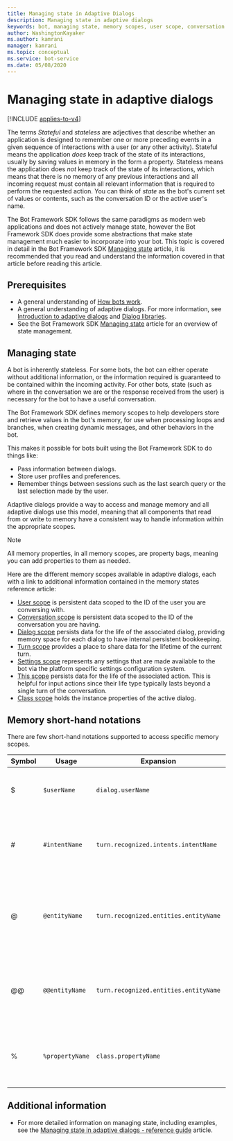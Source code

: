 ```yaml
---
title: Managing state in Adaptive Dialogs
description: Managing state in adaptive dialogs
keywords: bot, managing state, memory scopes, user scope, conversation scope, dialog scope, settings scope, adaptive dialogs
author: WashingtonKayaker
ms.author: kamrani
manager: kamrani
ms.topic: conceptual
ms.service: bot-service
ms.date: 05/08/2020
---
```

<!--
I'd keep prerequisites, managing state, and memory short-hand notation sections in the concept article, and move the rest to a ref topic. Then, possibly add a little more about how memory scopes and paths are used in the abstract to the concept article, common patterns, etc. I'd also convert the list of scopes into a table with short descriptions.
-->
# Managing state in adaptive dialogs

[!INCLUDE [applies-to-v4](../includes/applies-to-v4-current.md)]

The terms _Stateful_ and _stateless_ are adjectives that describe whether an application is designed to remember one or more preceding events in a given sequence of interactions with a user (or any other activity). Stateful means the application _does_ keep track of the state of its interactions, usually by saving values in memory in the form a property. Stateless means the application does _not_ keep track of the state of its interactions, which means that there is no memory of any previous interactions and all incoming request must contain all relevant information that is required to perform the requested action. You can think of _state_ as the bot's current set of values or contents, such as the conversation ID or the active user's name.

The Bot Framework SDK follows the same paradigms as modern web applications and does not actively manage state, however the Bot Framework SDK does provide some abstractions that make state management much easier to incorporate into your bot. This topic is covered in detail in the Bot Framework SDK [Managing state][managing-state] article, it is recommended that you read and understand the information covered in that article before reading this article.

## Prerequisites

* A general understanding of [How bots work][bot-builder-basics].
* A general understanding of adaptive dialogs. For more information, see [Introduction to adaptive dialogs][introduction] and [Dialog libraries][concept-dialog].
* See the Bot Framework SDK [Managing state][managing-state] article for an overview of state management.

## Managing state

A bot is inherently stateless. For some bots, the bot can either operate without additional information, or the information required is guaranteed to be contained within the incoming activity. For other bots, state (such as where in the conversation we are or the response received from the user) is necessary for the bot to have a useful conversation.

The Bot Framework SDK defines memory scopes to help developers store and retrieve values in the bot's memory, for use when processing loops and branches, when creating dynamic messages, and other behaviors in the bot.

This makes it possible for bots built using the Bot Framework SDK to do things like:

* Pass information between dialogs.
* Store user profiles and preferences.
* Remember things between sessions such as the last search query or the last selection made by the user.

Adaptive dialogs provide a way to access and manage memory and all adaptive dialogs use this model, meaning that all components that read from or write to memory have a consistent way to handle information within the appropriate scopes.

> [!NOTE]
> All memory properties, in all memory scopes, are property bags, meaning you can add properties to them as needed.

Here are the different memory scopes available in adaptive dialogs, each with a link to additional information contained in the memory states reference article:

* [User scope][user-scope] is persistent data scoped to the ID of the user you are conversing with.
* [Conversation scope][conversation-scope] is persistent data scoped to the ID of the conversation you are having.
* [Dialog scope][dialog-scope] persists data for the life of the associated dialog, providing memory space for each dialog to have internal persistent bookkeeping.
* [Turn scope][turn-scope] provides a place to share data for the lifetime of the current turn.
* [Settings scope][settings-scope] represents any settings that are made available to the bot via the platform specific settings configuration system.
* [This scope][this-scope] persists data for the life of the associated action. This is helpful for input actions since their life type typically lasts beyond a single turn of the conversation.
* [Class scope][class-scope] holds the instance properties of the active dialog.

## Memory short-hand notations

There are few short-hand notations supported to access specific memory scopes.

| Symbol | Usage           | Expansion                             | Notes                                                                                                                   |
|--------|-----------------|---------------------------------------|------------------------------------------------------------------------------------------------------------------------ |
| $      | `$userName`     | `dialog.userName`                     | Short hand notation that represents the dialog scope.                                                                   |
| #      | `#intentName`   | `turn.recognized.intents.intentName`  | Short hand used to denote a named intent returned by the recognizer.                                                    |
| @      | `@entityName`   | `turn.recognized.entities.entityName` | `@entityName` returns the first and _only_ the first value found for the entity, immaterial of the value's cardinality. |
| @@     | `@@entityName`  | `turn.recognized.entities.entityName` | `@@entityName` will return the actual value of the entity, preserving the value's cardinality.                          |
| %      | `%propertyName` | `class.propertyName`                  | Used to refer to instance properties (e.g. `MaxTurnCount`, `DefaultValue` etc).                                         |

## Additional information

* For more detailed information on managing state, including examples, see the [Managing state in adaptive dialogs - reference guide][managing-state-ref] article.

<!-- Links to other articles-->
[managing-state-ref]:../adaptive-dialog/adaptive-dialog-prebuilt-memory-states.md
[bot-builder-basics]:bot-builder-basics.md
[introduction]:bot-builder-adaptive-dialog-introduction.md
[managing-state]:bot-builder-concept-state.md
[recognizers]:bot-builder-concept-adaptive-dialog-recognizers.md
[botframework-activity]:https://github.com/microsoft/botbuilder/blob/master/specs/botframework-activity/botframework-activity.md
[foreach-action]:../adaptive-dialog/adaptive-dialog-prebuilt-actions.md#foreach
[setproperties-action]:../adaptive-dialog/adaptive-dialog-prebuilt-actions.md#setproperties
[concept-dialog]:bot-builder-concept-dialog.md

<!-- Links to the Adaptive dialogs managing state reference article-->
[user-scope]: ../adaptive-dialog/adaptive-dialog-prebuilt-memory-states.md#user-scope
[conversation-scope]: ../adaptive-dialog/adaptive-dialog-prebuilt-memory-states.md#conversation-scope
[dialog-scope]: ../adaptive-dialog/adaptive-dialog-prebuilt-memory-states.md#dialog-scope
[dialog-scope]: ../adaptive-dialog/adaptive-dialog-prebuilt-memory-states.md#dialog-scope
[turn-scope]: ../adaptive-dialog/adaptive-dialog-prebuilt-memory-states.md#turn-scope
[settings-scope]: ../adaptive-dialog/adaptive-dialog-prebuilt-memory-states.md#settings-scope
[this-scope]: ../adaptive-dialog/adaptive-dialog-prebuilt-memory-states.md#this-scope
[class-scope]: ../adaptive-dialog/adaptive-dialog-prebuilt-memory-states.md#class-scope
